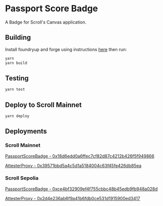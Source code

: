 # Passport Score Badge

A Badge for Scroll's Canvas application.

## Building

Install foundryup and forge using instructions [here](https://book.getfoundry.sh/getting-started/installation)
then run:

```bash
yarn
yarn build
```

## Testing

```bash
yarn test
```

## Deploy to Scroll Mainnet

```bash
yarn deploy
```

## Deployments

### Scroll Mainnet

[PassportScoreBadge - 0x18d6edd0a6ffec7cf82d87c4212b426f5f949866](https://scrollscan.com/address/0x18d6edd0a6ffec7cf82d87c4212b426f5f949866)

[AttesterProxy - 0x39571bbd5a4c5d1a5184004c63f45fe426db85ea](https://scrollscan.com/address/0x39571bbd5a4c5d1a5184004c63f45fe426db85ea)

### Scroll Sepolia

[PassportScoreBadge - 0xce4bf32909ef4f755cbbc48b45edb9fb948a028d](https://sepolia.scrollscan.com/address/0xce4bf32909ef4f755cbbc48b45edb9fb948a028d)

[AttesterProxy - 0x2d4e236ab6f9a41b6fdb0ce531d1915900ed3417](https://sepolia.scrollscan.dev/address/0x2d4e236ab6f9a41b6fdb0ce531d1915900ed3417)
